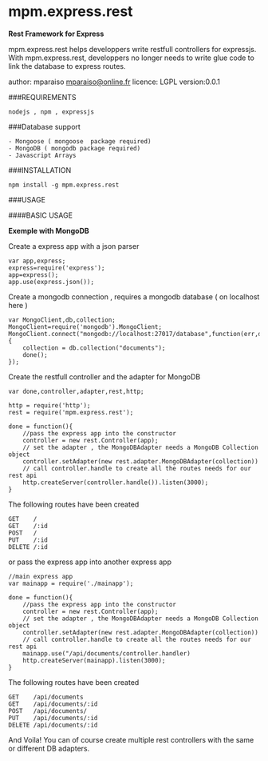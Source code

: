 mpm.express.rest
================

**Rest Framework for Express**

mpm.express.rest helps developpers write restfull controllers 
for expressjs. With mpm.express.rest, developpers no longer needs
to write glue code to link the database to express routes.

author: mparaiso <mparaiso@online.fr>
licence: LGPL
version:0.0.1

###REQUIREMENTS

	nodejs , npm , expressjs

###Database support

	- Mongoose ( mongoose  package required)
	- MongoDB ( mongodb package required)
	- Javascript Arrays

###INSTALLATION

	npm install -g mpm.express.rest

###USAGE

####BASIC USAGE

**Exemple with MongoDB**

Create a express app with a json parser

	var app,express;
	express=require('express');
	app=express();
	app.use(express.json());

Create a mongodb connection , requires a mongodb database ( on localhost here )

	var MongoClient,db,collection;
	MongoClient=require('mongodb').MongoClient;
	MongoClient.connect("mongodb://localhost:27017/database",function(err,db){
		collection = db.collection("documents");
		done();
	});

Create the restfull controller and the adapter for MongoDB

	var done,controller,adapter,rest,http;
	
	http = require('http');
	rest = require('mpm.express.rest');
	
	done = function(){
		//pass the express app into the constructor
		controller = new rest.Controller(app);
		// set the adapter , the MongoDBAdapter needs a MongoDB Collection object
		controller.setAdapter(new rest.adapter.MongoDBAdapter(collection))
		// call controller.handle to create all the routes needs for our rest api
		http.createServer(controller.handle()).listen(3000);
	}

The following routes have been created

	GET    /
	GET    /:id
	POST   /
	PUT    /:id
	DELETE /:id

or pass the express app into another express app

	//main express app
	var mainapp = require('./mainapp');

	done = function(){
		//pass the express app into the constructor
		controller = new rest.Controller(app);
		// set the adapter , the MongoDBAdapter needs a MongoDB Collection object
		controller.setAdapter(new rest.adapter.MongoDBAdapter(collection))
		// call controller.handle to create all the routes needs for our rest api
		mainapp.use("/api/documents/controller.handler)
		http.createServer(mainapp).listen(3000);
	}

The following routes have been created

	GET    /api/documents
	GET    /api/documents/:id
	POST   /api/documents/
	PUT    /api/documents/:id
	DELETE /api/documents/:id

And Voila! You can of course create multiple rest controllers with the same or different DB adapters.